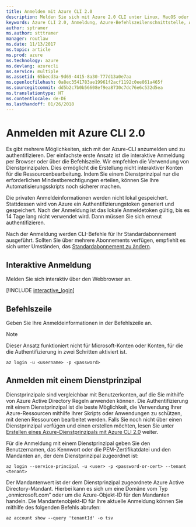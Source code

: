 ```yaml
---
title: Anmelden mit Azure CLI 2.0
description: Melden Sie sich mit Azure 2.0 CLI unter Linux, MacOS oder Windows an.
keywords: Azure CLI 2.0, Anmeldung, Azure-Befehlszeilenschnittstelle, Azure CLI, Authentifizierung, autorisieren, anmelden
author: sptramer
ms.author: stttramer
manager: routlaw
ms.date: 11/13/2017
ms.topic: article
ms.prod: azure
ms.technology: azure
ms.devlang: azurecli
ms.service: multiple
ms.assetid: 65becd3a-9d69-4415-8a30-777d13a0e7aa
ms.openlocfilehash: 0a8ec3541783ae19961f2acf1192c0ee061a465f
ms.sourcegitcommit: dd5b2c7b0b56608ef9ea8730c7dc76e6c532d5ea
ms.translationtype: HT
ms.contentlocale: de-DE
ms.lasthandoff: 01/26/2018
---
```

# <a name="log-in-with-azure-cli-20"></a>Anmelden mit Azure CLI 2.0

Es gibt mehrere Möglichkeiten, sich mit der Azure-CLI anzumelden und zu authentifizieren. Der einfachste erste Ansatz ist die interaktive Anmeldung per Browser oder über die Befehlszeile. Wir empfehlen die Verwendung von Dienstprinzipalen. Dies ermöglicht die Erstellung nicht interaktiver Konten für die Ressourcenbearbeitung. Indem Sie einem Dienstprinzipal nur die erforderlichen Mindestberechtigungen erteilen, können Sie Ihre Automatisierungsskripts noch sicherer machen.

Die privaten Anmeldeinformationen werden nicht lokal gespeichert. Stattdessen wird von Azure ein Authentifizierungstoken generiert und gespeichert. Nach der Anmeldung ist das lokale Anmeldetoken gültig, bis es 14 Tage lang nicht verwendet wird. Dann müssen Sie sich erneut authentifizieren.

Nach der Anmeldung werden CLI-Befehle für Ihr Standardabonnement ausgeführt. Sollten Sie über mehrere Abonnements verfügen, empfiehlt es sich unter Umständen, das [Standardabonnement zu ändern](manage-azure-subscriptions-azure-cli.md).

## <a name="interactive-log-in"></a>Interaktive Anmeldung

Melden Sie sich interaktiv über den Webbrowser an.

[!INCLUDE [interactive_login](includes/interactive-login.md)]

## <a name="command-line"></a>Befehlszeile

Geben Sie Ihre Anmeldeinformationen in der Befehlszeile an.

> [!Note]
> Dieser Ansatz funktioniert nicht für Microsoft-Konten oder Konten, für die die Authentifizierung in zwei Schritten aktiviert ist.

```azurecli-interactive
az login -u <username> -p <password>
```

## <a name="logging-in-with-a-service-principal"></a>Anmelden mit einem Dienstprinzipal

Dienstprinzipale sind vergleichbar mit Benutzerkonten, auf die Sie mithilfe von Azure Active Directory Regeln anwenden können.
Die Authentifizierung mit einem Dienstprinzipal ist die beste Möglichkeit, die Verwendung Ihrer Azure-Ressourcen mithilfe Ihrer Skripts oder Anwendungen zu schützen, mit denen Ressourcen bearbeitet werden. Falls Sie noch nicht über einen Dienstprinzipal verfügen und einen erstellen möchten, lesen Sie unter [Erstellen eines Azure-Dienstprinzipals mit Azure CLI 2.0](create-an-azure-service-principal-azure-cli.md) weiter.

Für die Anmeldung mit einem Dienstprinzipal geben Sie den Benutzernamen, das Kennwort oder die PEM-Zertifikatdatei und den Mandanten an, der dem Dienstprinzipal zugeordnet ist:

```azurecli-interactive
az login --service-principal -u <user> -p <password-or-cert> --tenant <tenant>
```

Der Mandantenwert ist der dem Dienstprinzipal zugeordnete Azure Active Directory-Mandant. Hierbei kann es sich um eine Domäne vom Typ „onmicrosoft.com“ oder um die Azure-Objekt-ID für den Mandanten handeln.
Die Mandantenobjekt-ID für Ihre aktuelle Anmeldung können Sie mithilfe des folgenden Befehls abrufen:

```azurecli
az account show --query 'tenantId' -o tsv
```

